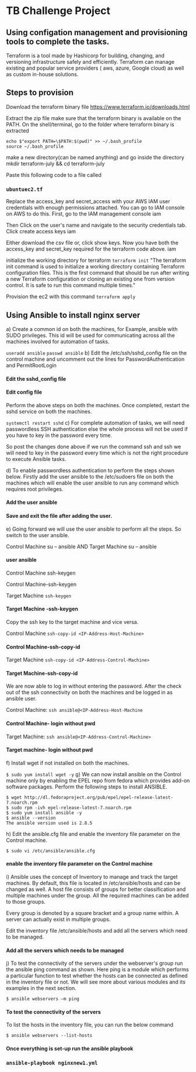 # TB Challenge Project

## Using configation management and provisioning tools to complete the tasks.

Terraform is a tool made by Hashicorp for building, changing, and versioning infrastructure safely and efficiently. Terraform can manage existing and popular service providers ( aws, azure, Google cloud) as well as custom in-house solutions.

## Steps to provision
Download the terraform binary file https://www.terraform.io/downloads.html

Extract the zip file
make sure that the terraform binary is available on the PATH.
On the shell/terminal, go to the folder where terraform binary is extracted

```console
echo $"export PATH=\$PATH:$(pwd)" >> ~/.bash_profile
source ~/.bash_profile
```

make a new directory(can be named anything) and go inside the directory
mkdir terraform-july && cd terraform-july

Paste this following code to a file called 
### ``ubuntuec2.tf``

Replace the access_key and secret_access with your AWS IAM user credentials with enough permissions attached. You can go to IAM console on AWS to do this. First, go to the IAM management console iam

Then Click on the user's name and navigate to the security credentials tab. Click create access keys iam

Either download the csv file or, click show keys. Now you have both the access_key and secret_key required for the terraform code above. iam

initialize the working directory for terraform
``terraform init``
"The terraform init command is used to initialize a working directory containing Terraform configuration files. This is the first command that should be run after writing a new Terraform configuration or cloning an existing one from version control. It is safe to run this command multiple times."

Provision the ec2 with this command
``terraform apply``

## Using Ansible to install nginx server

a) Create a common id on both the machines, for Example, ansible with SUDO privileges. This id will be used for communicating across all the machines involved for automation of tasks.

``useradd ansible``
``passwd ansible``
b) Edit the /etc/ssh/sshd_config file on the control machine and uncomment out the lines for PasswordAuthentication and PermitRootLogin

#### Edit the sshd_config file

#### Edit config file

Perform the above steps on both the machines. Once completed, restart the sshd service on both the machines.

``systemctl restart sshd``
c) For complete automation of tasks, we will need passwordless SSH authentication else the whole process will not be used if you have to key in the password every time.

So post the changes done above if we run the command ssh <target machine> and ssh <control machine> we will need to key in the password every time which is not the right procedure to execute Ansible tasks.

d) To enable passwordless authentication to perform the steps shown below. Firstly add the user ansible to the /etc/sudoers file on both the machines which will enable the user ansible to run any command which requires root privileges.

#### Add the user ansible

#### Save and exit the file after adding the user.

e) Going forward we will use the user ansible to perform all the steps. So switch to the user ansible.

Control Machine su – ansible AND Target Machine su – ansible

#### user ansible

Control Machine ssh-keygen

Control Machine-ssh-keygen

Target Machine ``ssh-keygen``

#### Target Machine -ssh-keygen

Copy the ssh key to the target machine and vice versa.

Control Machine ``ssh-copy-id <IP-Address-Host-Machine>``

#### Control Machine-ssh-copy-id

Target Machine ``ssh-copy-id <IP-Address-Control-Machine>``

#### Target Machine-ssh-copy-id

We are now able to log in without entering the password. After the check out of the ssh connectivity on both the machines and be logged in as ansible user.

Control Machine: ``ssh ansible@<IP-Address-Host-Machine``

#### Control Machine- login without pwd

Target Machine: ``ssh ansible@<IP-Address-Control-Machine>``

#### Target machine- login without pwd

f) Install wget if not installed on both the machines.

``$ sudo yum install wget -y``
g) We can now install ansible on the Control machine only by enabling the EPEL repo from fedora which provides add-on software packages. Perform the following steps to install ANSIBLE.

````
$ wget http://dl.fedoraproject.org/pub/epel/epel-release-latest-7.noarch.rpm 
$ sudo rpm -ivh epel-release-latest-7.noarch.rpm
$ sudo yum install ansible -y 
$ ansible --version 
The ansible version used is 2.8.5
````

h) Edit the ansible.cfg file and enable the inventory file parameter on the Control machine.

``$ sudo vi /etc/ansible/ansible.cfg``
#### enable the inventory file parameter on the Control machine

i) Ansible uses the concept of Inventory to manage and track the target machines. By default, this file is located in /etc/ansible/hosts and can be changed as well. A host file consists of groups for better classification and multiple machines under the group. All the required machines can be added to those groups.

Every group is denoted by a square bracket and a group name within. A server can actually exist in multiple groups.

Edit the inventory file /etc/ansible/hosts and add all the servers which need to be managed.

#### Add all the servers which needs to be managed

j) To test the connectivity of the servers under the webserver's group run the ansible ping command as shown. Here ping is a module which performs a particular function to test whether the hosts can be connected as defined in the inventory file or not. We will see more about various modules and its examples in the next section.

``$ ansible webservers –m ping``

#### To test the connectivity of the servers

To list the hosts in the inventory file, you can run the below command

 ``$ ansible webservers --list-hosts``
 
 #### Once everything is set-up run the ansible playbook
  ### ``ansible-playbook nginxnew1.yml``
  
 
